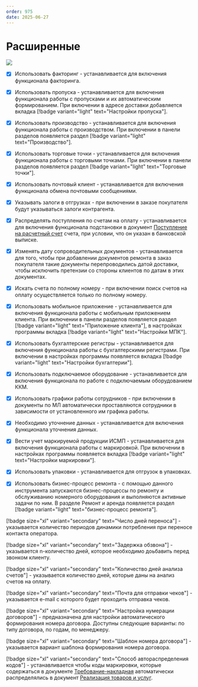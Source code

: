 ```yaml
---
order: 975
date: 2025-06-27
---
```

# Расширенные

![](/images/настройки/расширенные.jpg)

- [x] Использовать факторинг - устанавливается для включения функционала факторинга.

- [x] Использовать пропуска - устанавливается для включения функционала работы с пропусками и их автоматическим формированием. При включении в адресе доставки добавляется вкладка [!badge variant="light" text="Настройки пропуска"].

- [x] Использовать производство - устанавливается для включения функционала работы с производством. При включении в панели разделов появляется раздел [!badge variant="light" text="Производство"].

- [x] Использовать торговые точки - устанавливается для включения функционала работы с торговыми точками. При включении в панели разделов появляется раздел [!badge variant="light" text="Торговые точки"].

- [x] Использовать почтовый клиент - устанавливается для включения функционала обмена почтовыми сообщениями.

- [x] Указывать залоги в отгрузках - при включении в заказе покупателя будут указываться залоги контрагента.

- [x] Распределять поступления по счетам на оплату - устанавливается для включения функционала подстановки в документ [Поступление на расчетный счет](/2-описание-справочников-и-документов/2-документы/2-банковские-документы/1-поступление-на-расчетный-счет/) счета, при условии, что он указан в банковской выписке.

- [x] Изменять дату сопроводительных документов - устанавливается для того, чтобы при добавлении документов ремонта в заказ покупателя такие документы перепроводились датой доставки, чтобы исключить претензии со стороны клиентов по датам в этих документах.

- [x] Искать счета по полному номеру - при включении поиск счетов на оплату осуществляется только по полному номеру.

- [x] Использовать мобильное приложение - устанавливается для включения функционала работы с мобильным приложением клиента. При включении в панели разделов появляется раздел [!badge variant="light" text="Приложение клиента"], в настройках программы вкладка [!badge variant="light" text="Настройки МПК"].

- [x] Использовать бухгалтерские регистры - устанавливается для включения функционала работы с бухгалтерскими регистрами. При включении в настройках программы появляется вкладка [!badge variant="light" text="Настройки бухгалтерии"].

- [x] Использовать подключаемое оборудование - устанавливается для включения функционала по работе с подключаемым оборудованием ККМ.

- [x] Использовать графики работы сотрудников - при включении в документы по МЛ автоматически проставляются сотрудники в зависимости от установленного им графика работы.

- [x] Необходимо уточнение данных - устанавливается для включения функционала уточнения данных.

- [x] Вести учет маркируемой продукции ИСМП - устанавливается для включения функционала работы с маркировкой. При включении в настройках программы появляется вкладка [!badge variant="light" text="Настройки маркировки"].

- [x] Использовать упаковки - устанавливается для отгрузок в упаковках.

- [x] Использовать бизнес-процесс ремонта - с помощью данного инструмента запускаются бизнес-процессы по ремонту и
обслуживанию номерного оборудования и выполняются активные задачи по ним. В разделе Ремонт и аренда появляется раздел [!badge variant="light" text="бизнес-процесс ремонта"].

[!badge size="xl" variant="secondary" text="Число дней переноса"] -  указывается количество периодов динамики потребления при переносе контакта оператора.

[!badge size="xl" variant="secondary" text="Задержка обзвона"] - указывается n-количество дней, которое необходимо доьбавить перед звонком клиенту.

[!badge size="xl" variant="secondary" text="Количество дней анализа счетов"] - указывается количество дней, которые даны на анализ счетов на оплату.

[!badge size="xl" variant="secondary" text="Почта для отправки чеков"] - указывается e-mail c которого будет проходить отправка чеков.

[!badge size="xl" variant="secondary" text="Настройка нумерации договоров"] - предназначена для настройки автоматического формирования номера договора. Доступны следующие варианты: по типу договора, по годам, по менеджеру.

[!badge size="xl" variant="secondary" text="Шаблон номера договора"] - указывается вариант шаблона формирования номера договора.

[!badge size="xl" variant="secondary" text="Способ автораспределения кодов"] - устанавливается чтобы коды маркировки, которые содержаться в документе [Требование-накладная](/2-описание-справочников-и-документов/2-документы/5-складские-документы/7-требование-накладная/) автоматически распределялись в документ  [Реализация товаров и услуг](/2-описание-справочников-и-документов/2-документы/1-документы-по-работе-с-контрагентами/1-реализация-товаров-и-услуг/).

